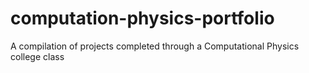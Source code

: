 # computation-physics-portfolio
A compilation of projects completed through a Computational Physics college class
